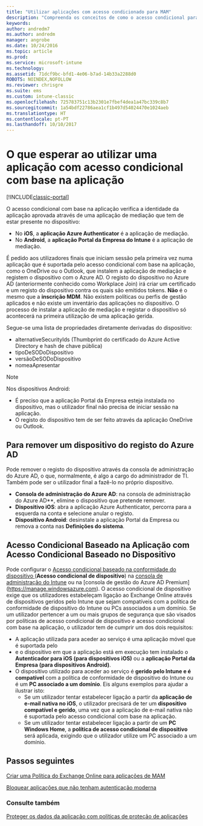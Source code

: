 ```yaml
---
title: "Utilizar aplicações com acesso condicionado para MAM"
description: "Compreenda os conceitos de como o acesso condicional para MAM pode ajudar a controlar as aplicações que têm acesso aos serviços do O365."
keywords: 
author: andredm7
ms.author: andredm
manager: angrobe
ms.date: 10/24/2016
ms.topic: article
ms.prod: 
ms.service: microsoft-intune
ms.technology: 
ms.assetid: 71dcf9bc-bfd1-4e06-b7ad-14b33a2288d0
ROBOTS: NOINDEX,NOFOLLOW
ms.reviewer: chrisgre
ms.suite: ems
ms.custom: intune-classic
ms.openlocfilehash: 725783751c13b2301e7fbef4dea1a47bc339c8b7
ms.sourcegitcommit: 1a54bdf22786aea1cf1b497d54024470e1024aeb
ms.translationtype: HT
ms.contentlocale: pt-PT
ms.lasthandoff: 10/10/2017
---
```

# <a name="what-to-expect-when-using-an-app-with-app-based-ca"></a>O que esperar ao utilizar uma aplicação com acesso condicional com base na aplicação

[!INCLUDE[classic-portal](../includes/classic-portal.md)]

O acesso condicional com base na aplicação verifica a identidade da aplicação aprovada através de uma aplicação de mediação que tem de estar presente no dispositivo:
*  No **iOS**, a **aplicação Azure Authenticator** é a aplicação de mediação.
* No **Android**, a **aplicação Portal da Empresa do Intune** é a aplicação de mediação. 

É pedido aos utilizadores finais que iniciam sessão pela primeira vez numa aplicação que é suportada pelo acesso condicional com base na aplicação, como o OneDrive ou o Outlook, que instalem a aplicação de mediação e registem o dispositivo com o Azure AD. O registo do dispositivo no Azure AD (anteriormente conhecido como Workplace Join) irá criar um certificado e um registo do dispositivo contra os quais são emitidos tokens.  **Não** é o mesmo que a **inscrição MDM**. Não existem políticas ou perfis de gestão aplicados e não existe um inventário das aplicações no dispositivo.  O processo de instalar a aplicação de mediação e registar o dispositivo só acontecerá na primeira utilização de uma aplicação gerida.

Segue-se uma lista de propriedades diretamente derivadas do dispositivo:

* alternativeSecurityIds (Thumbprint do certificado do Azure Active Directory e hash de chave pública)
* tipoDeSODoDispositivo
* versãoDeSODoDispositivo
* nomeaApresentar

> [!NOTE]
> Nos dispositivos Android:
  * É preciso que a aplicação Portal da Empresa esteja instalada no dispositivo, mas o utilizador final não precisa de iniciar sessão na aplicação.
  * O registo do dispositivo tem de ser feito através da aplicação OneDrive ou Outlook.

## <a name="to-remove-a-device-from-azure-ad-registration"></a>Para remover um dispositivo do registo do Azure AD
Pode remover o registo do dispositivo através da consola de administração do Azure AD, o que, normalmente, é algo a cargo do administrador de TI.  Também pode ser o utilizador final a fazê-lo no próprio dispositivo.

* **Consola de administração do Azure AD**: na consola de administração do Azure AD**, elimine o dispositivo que pretende remover.
* **Dispositivo iOS**: abra a aplicação Azure Authenticator, percorra para a esquerda na conta e selecione anular o registo.  
* **Dispositivo Android**: desinstale a aplicação Portal da Empresa ou remova a conta nas **Definições do sistema**.

## <a name="app-based-ca-with-device-based-ca"></a>Acesso Condicional Baseado na Aplicação com Acesso Condicional Baseado no Dispositivo  

Pode configurar o [Acesso condicional baseado na conformidade do dispositivo ](restrict-access-to-email-and-o365-services-with-microsoft-intune.md)(**Acesso condicional de dispositivo**) na [consola de administração do Intune](https://manage.microsoft.com) ou na [consola de gestão do Azure AD Premium] (https://manage.windowsazure.com). O acesso condicional de dispositivo exige que os utilizadores estabeleçam ligação ao Exchange Online através de dispositivos geridos pelo Intune que sejam compatíveis com a política de conformidade de dispositivo do Intune ou PCs associados a um domínio.  Se um utilizador pertencer a um ou mais grupos de segurança que são visados por políticas de acesso condicional de dispositivo e acesso condicional com base na aplicação, o utilizador tem de cumprir um dos dois requisitos:
* A aplicação utilizada para aceder ao serviço é uma aplicação móvel que é suportada pelo 
* e o dispositivo em que a aplicação está em execução tem instalado o **Autenticador para iOS (para dispositivos iOS)** ou a **aplicação Portal da Empresa (para dispositivos Android)**.
* O dispositivo utilizado para aceder ao serviço é **gerido pelo Intune e é compatível** com a política de conformidade de dispositivo do Intune ou é um **PC associado a um domínio**.  Eis alguns exemplos para ajudar a ilustrar isto:
  * Se um utilizador tentar estabelecer ligação a partir da **aplicação de e-mail nativa no iOS**, o utilizador precisará de ter um **dispositivo compatível e gerido**, uma vez que a aplicação de e-mail nativa não é suportada pelo acesso condicional com base na aplicação.
  * Se um utilizador tentar estabelecer ligação a partir de um **PC Windows Home**, a **política de acesso condicional de dispositivo** será aplicada, exigindo que o utilizador utilize um PC associado a um domínio.

## <a name="next-steps"></a>Passos seguintes
[Criar uma Política do Exchange Online para aplicações de MAM](mam-ca-for-exchange-online.md)

[Bloquear aplicações que não tenham autenticação moderna](block-apps-with-no-modern-authentication.md)

### <a name="see-also"></a>Consulte também

[Proteger os dados da aplicação com políticas de proteção de aplicações](protect-app-data-using-mobile-app-management-policies-with-microsoft-intune.md)
